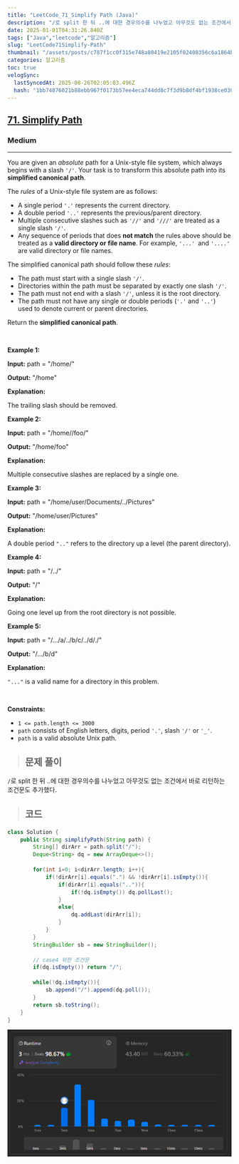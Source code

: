 ```yaml
---
title: "LeetCode_71_Simplify Path (Java)"
description: "/로 split 한 뒤 ..에 대한 경우의수를 나누었고 아무것도 없는 조건에서 바로 리턴하는 조건문도 추가했다.}"
date: 2025-01-01T04:31:26.840Z
tags: ["Java","leetcode","알고리즘"]
slug: "LeetCode71Simplify-Path"
thumbnail: "/assets/posts/c787f1cc0f315e748a80419e2105f02408356c6a1864b51c57fcc1c97e7cf0f7.png"
categories: 알고리즘
toc: true
velogSync:
  lastSyncedAt: 2025-08-26T02:05:03.496Z
  hash: "1bb74876021b88ebb967f0173b57ee4eca744dd8c7f3d9b8df4bf1938ce030f5"
---
```


<h2><a href="https://leetcode.com/problems/simplify-path">71. Simplify Path</a></h2><h3>Medium</h3><hr><p>You are given an <em>absolute</em> path for a Unix-style file system, which always begins with a slash <code>&#39;/&#39;</code>. Your task is to transform this absolute path into its <strong>simplified canonical path</strong>.</p>

<p>The <em>rules</em> of a Unix-style file system are as follows:</p>

<ul>
	<li>A single period <code>&#39;.&#39;</code> represents the current directory.</li>
	<li>A double period <code>&#39;..&#39;</code> represents the previous/parent directory.</li>
	<li>Multiple consecutive slashes such as <code>&#39;//&#39;</code> and <code>&#39;///&#39;</code> are treated as a single slash <code>&#39;/&#39;</code>.</li>
	<li>Any sequence of periods that does <strong>not match</strong> the rules above should be treated as a <strong>valid directory or</strong> <strong>file </strong><strong>name</strong>. For example, <code>&#39;...&#39; </code>and <code>&#39;....&#39;</code> are valid directory or file names.</li>
</ul>

<p>The simplified canonical path should follow these <em>rules</em>:</p>

<ul>
	<li>The path must start with a single slash <code>&#39;/&#39;</code>.</li>
	<li>Directories within the path must be separated by exactly one slash <code>&#39;/&#39;</code>.</li>
	<li>The path must not end with a slash <code>&#39;/&#39;</code>, unless it is the root directory.</li>
	<li>The path must not have any single or double periods (<code>&#39;.&#39;</code> and <code>&#39;..&#39;</code>) used to denote current or parent directories.</li>
</ul>

<p>Return the <strong>simplified canonical path</strong>.</p>

<p>&nbsp;</p>
<p><strong class="example">Example 1:</strong></p>

<div class="example-block">
<p><strong>Input:</strong> <span class="example-io">path = &quot;/home/&quot;</span></p>

<p><strong>Output:</strong> <span class="example-io">&quot;/home&quot;</span></p>

<p><strong>Explanation:</strong></p>

<p>The trailing slash should be removed.</p>
</div>

<p><strong class="example">Example 2:</strong></p>

<div class="example-block">
<p><strong>Input:</strong> <span class="example-io">path = &quot;/home//foo/&quot;</span></p>

<p><strong>Output:</strong> <span class="example-io">&quot;/home/foo&quot;</span></p>

<p><strong>Explanation:</strong></p>

<p>Multiple consecutive slashes are replaced by a single one.</p>
</div>

<p><strong class="example">Example 3:</strong></p>

<div class="example-block">
<p><strong>Input:</strong> <span class="example-io">path = &quot;/home/user/Documents/../Pictures&quot;</span></p>

<p><strong>Output:</strong> <span class="example-io">&quot;/home/user/Pictures&quot;</span></p>

<p><strong>Explanation:</strong></p>

<p>A double period <code>&quot;..&quot;</code> refers to the directory up a level (the parent directory).</p>
</div>

<p><strong class="example">Example 4:</strong></p>

<div class="example-block">
<p><strong>Input:</strong> <span class="example-io">path = &quot;/../&quot;</span></p>

<p><strong>Output:</strong> <span class="example-io">&quot;/&quot;</span></p>

<p><strong>Explanation:</strong></p>

<p>Going one level up from the root directory is not possible.</p>
</div>

<p><strong class="example">Example 5:</strong></p>

<div class="example-block">
<p><strong>Input:</strong> <span class="example-io">path = &quot;/.../a/../b/c/../d/./&quot;</span></p>

<p><strong>Output:</strong> <span class="example-io">&quot;/.../b/d&quot;</span></p>

<p><strong>Explanation:</strong></p>

<p><code>&quot;...&quot;</code> is a valid name for a directory in this problem.</p>
</div>

<p>&nbsp;</p>
<p><strong>Constraints:</strong></p>

<ul>
	<li><code>1 &lt;= path.length &lt;= 3000</code></li>
	<li><code>path</code> consists of English letters, digits, period <code>&#39;.&#39;</code>, slash <code>&#39;/&#39;</code> or <code>&#39;_&#39;</code>.</li>
	<li><code>path</code> is a valid absolute Unix path.</li>
</ul>

> ## 문제 풀이

`/`로 split 한 뒤 ..에 대한 경우의수를 나누었고 아무것도 없는 조건에서 바로 리턴하는 조건문도 추가했다.

> ## 코드

```java
class Solution {
    public String simplifyPath(String path) {
        String[] dirArr = path.split("/");
        Deque<String> dq = new ArrayDeque<>();

        for(int i=0; i<dirArr.length; i++){
            if(!dirArr[i].equals(".") && !dirArr[i].isEmpty()){
                if(dirArr[i].equals("..")){
                    if(!dq.isEmpty()) dq.pollLast();
                }
                else{
                    dq.addLast(dirArr[i]);
                }
            }
        }
        StringBuilder sb = new StringBuilder();

        // case4 위한 조건문
        if(dq.isEmpty()) return "/";

        while(!dq.isEmpty()){
            sb.append("/").append(dq.poll());
        }
        return sb.toString();
    }
}
```

![](/assets/posts/c787f1cc0f315e748a80419e2105f02408356c6a1864b51c57fcc1c97e7cf0f7.png)
